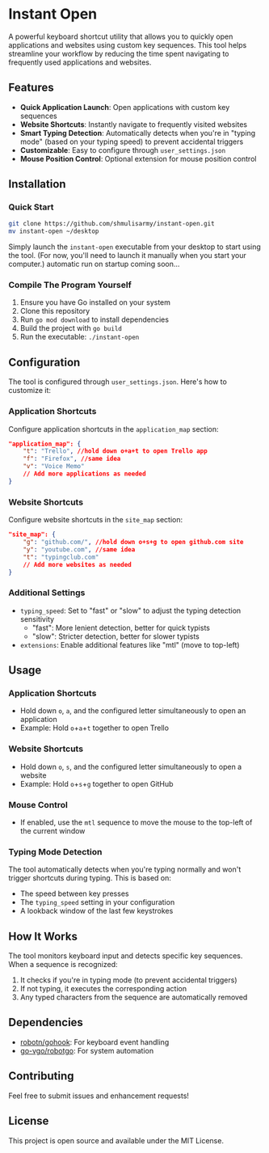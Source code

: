 # Instant Open

A powerful keyboard shortcut utility that allows you to quickly open applications and websites using custom key sequences. This tool helps streamline your workflow by reducing the time spent navigating to frequently used applications and websites.

## Features

- **Quick Application Launch**: Open applications with custom key sequences
- **Website Shortcuts**: Instantly navigate to frequently visited websites
- **Smart Typing Detection**: Automatically detects when you're in "typing mode" (based on your typing speed) to prevent accidental triggers
- **Customizable**: Easy to configure through `user_settings.json`
- **Mouse Position Control**: Optional extension for mouse position control

## Installation

### Quick Start
```bash
git clone https://github.com/shmulisarmy/instant-open.git
mv instant-open ~/desktop
```
Simply launch the `instant-open` executable from your desktop to start using the tool. 
(For now, you'll need to launch it manually when you start your computer.) automatic run on startup coming soon...

### Compile The Program Yourself

1. Ensure you have Go installed on your system
2. Clone this repository
3. Run `go mod download` to install dependencies
4. Build the project with `go build`
5. Run the executable: `./instant-open`

## Configuration

The tool is configured through `user_settings.json`. Here's how to customize it:

### Application Shortcuts

Configure application shortcuts in the `application_map` section:

```json
"application_map": {
    "t": "Trello", //hold down o+a+t to open Trello app 
    "f": "Firefox", //same idea 
    "v": "Voice Memo"   
    // Add more applications as needed
}
```

### Website Shortcuts

Configure website shortcuts in the `site_map` section:

```json
"site_map": {
    "g": "github.com/", //hold down o+s+g to open github.com site
    "y": "youtube.com", //same idea
    "t": "typingclub.com"
    // Add more websites as needed
}
```

### Additional Settings

- `typing_speed`: Set to "fast" or "slow" to adjust the typing detection sensitivity
  - "fast": More lenient detection, better for quick typists
  - "slow": Stricter detection, better for slower typists
- `extensions`: Enable additional features like "mtl" (move to top-left)

## Usage

### Application Shortcuts
- Hold down `o`, `a`, and the configured letter simultaneously to open an application
- Example: Hold `o`+`a`+`t` together to open Trello

### Website Shortcuts
- Hold down `o`, `s`, and the configured letter simultaneously to open a website
- Example: Hold `o`+`s`+`g` together to open GitHub

### Mouse Control
- If enabled, use the `mtl` sequence to move the mouse to the top-left of the current window

### Typing Mode Detection
The tool automatically detects when you're typing normally and won't trigger shortcuts during typing. This is based on:
- The speed between key presses
- The `typing_speed` setting in your configuration
- A lookback window of the last few keystrokes

## How It Works

The tool monitors keyboard input and detects specific key sequences. When a sequence is recognized:
1. It checks if you're in typing mode (to prevent accidental triggers)
2. If not typing, it executes the corresponding action
3. Any typed characters from the sequence are automatically removed

## Dependencies

- [robotn/gohook](https://github.com/robotn/gohook): For keyboard event handling
- [go-vgo/robotgo](https://github.com/go-vgo/robotgo): For system automation

## Contributing

Feel free to submit issues and enhancement requests!

## License

This project is open source and available under the MIT License.
